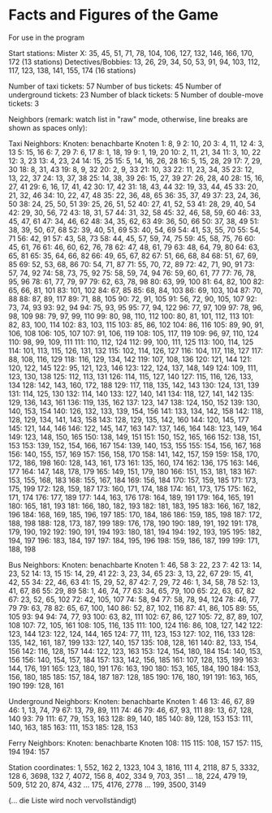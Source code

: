 # Facts and Figures of the Game

For use in the program

Start stations:
Mister X: 35, 45, 51, 71, 78, 104, 106, 127, 132, 146, 166, 170, 172 (13 stations)
Detectives/Bobbies: 13, 26, 29, 34, 50, 53, 91, 94, 103, 112, 117, 123, 138, 141, 155, 174 (16 stations)

Number of taxi tickets: 57
Number of bus tickets: 45
Number of underground tickets: 23
Number of black tickets: 5
Number of double-move tickets: 3

Neighbors (remark: watch list in "raw" mode, otherwise, line breaks are shown as spaces only):

Taxi Neighbors:
Knoten: benachbarte Knoten
1: 8, 9
2: 10, 20
3: 4, 11, 12
4: 3, 13
5: 15, 16
6: 7, 29
7: 6, 17
8: 1, 18, 19
9: 1, 19, 20
10: 2, 11, 21, 34
11: 3, 10, 22
12: 3, 23
13: 4, 23, 24
14: 15, 25
15: 5, 14, 16, 26, 28
16: 5, 15, 28, 29
17: 7, 29, 30
18: 8, 31, 43
19: 8, 9, 32
20: 2, 9, 33
21: 10, 33
22: 11, 23, 34, 35
23: 12, 13, 22, 37
24: 13, 37, 38
25: 14, 38, 39
26: 15, 27, 39
27: 26, 28, 40
28: 15, 16, 27, 41
29: 6, 16, 17, 41, 42
30: 17, 42
31: 18, 43, 44
32: 19, 33, 44, 45
33: 20, 21, 32, 46
34: 10, 22, 47, 48
35: 22, 36, 48, 65
36: 35, 37, 49
37: 23, 24, 36, 50
38: 24, 25, 50, 51
39: 25, 26, 51, 52
40: 27, 41, 52, 53
41: 28, 29, 40, 54
42: 29, 30, 56, 72
43: 18, 31, 57
44: 31, 32, 58
45: 32, 46, 58, 59, 60
46: 33, 45, 47, 61
47: 34, 46, 62
48: 34, 35, 62, 63
49: 36, 50, 66
50: 37, 38, 49
51: 38, 39, 50, 67, 68
52: 39, 40, 51, 69
53: 40, 54, 69
54: 41, 53, 55, 70
55: 54, 71
56: 42, 91
57: 43, 58, 73
58: 44, 45, 57, 59, 74, 75
59: 45, 58, 75, 76
60: 45, 61, 76
61: 46, 60, 62, 76, 78
62: 47, 48, 61, 79
63: 48, 64, 79, 80
64: 63, 65, 81
65: 35, 64, 66, 82
66: 49, 65, 67, 82
67: 51, 66, 68, 84
68: 51, 67, 69, 85
69: 52, 53, 68, 86
70: 54, 71, 87
71: 55, 70, 72, 89
72: 42, 71, 90, 91
73: 57, 74, 92
74: 58, 73, 75, 92
75: 58, 59, 74, 94
76: 59, 60, 61, 77
77: 76, 78, 95, 96
78: 61, 77, 79, 97
79: 62, 63, 78, 98
80: 63, 99, 100
81: 64, 82, 100
82: 65, 66, 81, 101
83: 101, 102
84: 67, 85
85: 68, 84, 103
86: 69, 103, 104
87: 70, 88
88: 87, 89, 117
89: 71, 88, 105
90: 72, 91, 105
91: 56, 72, 90, 105, 107
92: 73, 74, 93
93: 92, 94
94: 75, 93, 95
95: 77, 94, 122
96: 77, 97, 109
97: 78, 96, 98, 109
98: 79, 97, 99, 110
99: 80, 98, 110, 112
100: 80, 81, 101, 112, 113
101: 82, 83, 100, 114
102: 83, 103, 115
103: 85, 86, 102
104: 86, 116
105: 89, 90, 91, 106, 108
106: 105, 107
107: 91, 106, 119
108: 105, 117, 119
109: 96, 97, 110, 124
110: 98, 99, 109, 111
111: 110, 112, 124
112: 99, 100, 111, 125
113: 100, 114, 125
114: 101, 113, 115, 126, 131, 132
115: 102, 114, 126, 127
116: 104, 117, 118, 127
117: 88, 108, 116, 129
118: 116, 129, 134, 142
119: 107, 108, 136
120: 121, 144
121: 120, 122, 145
122: 95, 121, 123, 146
123: 122, 124, 137, 148, 149
124: 109, 111, 123, 130, 138
125: 112, 113, 131
126: 114, 115, 127, 140
127: 115, 116, 126, 133, 134
128: 142, 143, 160, 172, 188
129: 117, 118, 135, 142, 143
130: 124, 131, 139
131: 114, 125, 130
132: 114, 140
133: 127, 140, 141
134: 118, 127, 141, 142
135: 129, 136, 143, 161
136: 119, 135, 162
137: 123, 147
138: 124, 150, 152
139: 130, 140, 153, 154
140: 126, 132, 133, 139, 154, 156
141: 133, 134, 142, 158
142: 118, 128, 129, 134, 141, 143, 158
143: 128, 129, 135, 142, 160
144: 120, 145, 177
145: 121, 144, 146
146: 122, 145, 147, 163
147: 137, 146, 164
148: 123, 149, 164
149: 123, 148, 150, 165
150: 138, 149, 151
151: 150, 152, 165, 166
152: 138, 151, 153
153: 139, 152, 154, 166, 167
154: 139, 140, 153, 155
155: 154, 156, 167, 168
156: 140, 155, 157, 169
157: 156, 158, 170
158: 141, 142, 157, 159
159: 158, 170, 172, 186, 198
160: 128, 143, 161, 173
161: 135, 160, 174
162: 136, 175
163: 146, 177
164: 147, 148, 178, 179
165: 149, 151, 179, 180
166: 151, 153, 181, 183
167: 153, 155, 168, 183
168: 155, 167, 184
169: 156, 184
170: 157, 159, 185
171: 173, 175, 199
172: 128, 159, 187
173: 160, 171, 174, 188
174: 161, 173, 175
175: 162, 171, 174
176: 177, 189
177: 144, 163, 176
178: 164, 189, 191
179: 164, 165, 191
180: 165, 181, 193
181: 166, 180, 182, 193
182: 181, 183, 195
183: 166, 167, 182, 196
184: 168, 169, 185, 196, 197
185: 170, 184, 186
186: 159, 185, 198
187: 172, 188, 198
188: 128, 173, 187, 199
189: 176, 178, 190
190: 189, 191, 192
191: 178, 179, 190, 192
192: 190, 191, 194
193: 180, 181, 194
194: 192, 193, 195
195: 182, 194, 197
196: 183, 184, 197
197: 184, 195, 196
198: 159, 186, 187, 199
199: 171, 188, 198


Bus Neighbors:
Knoten: benachbarte Knoten
1: 46, 58
3: 22, 23
7: 42
13: 14, 23, 52
14: 13, 15
15: 14, 29, 41
22: 3, 23, 34, 65
23: 3, 13, 22, 67
29: 15, 41, 42, 55
34: 22, 46, 63
41: 15, 29, 52, 87
42: 7, 29, 72
46: 1, 34, 58, 78
52: 13, 41, 67, 86
55: 29, 89
58: 1, 46, 74, 77
63: 34, 65, 79, 100
65: 22, 63, 67, 82
67: 23, 52, 65, 102
72: 42, 105, 107
74: 58, 94
77: 58, 78, 94, 124
78: 46, 77, 79
79: 63, 78
82: 65, 67, 100, 140
86: 52, 87, 102, 116
87: 41, 86, 105
89: 55, 105
93: 94
94: 74, 77, 93
100: 63, 82, 111
102: 67, 86, 127
105: 72, 87, 89, 107, 108
107: 72, 105, 161
108: 105, 116, 135
111: 100, 124
116: 86, 108, 127, 142
122: 123, 144
123: 122, 124, 144, 165
124: 77, 111, 123, 153
127: 102, 116, 133
128: 135, 142, 161, 187, 199
133: 127, 140, 157
135: 108, 128, 161
140: 82, 133, 154, 156
142: 116, 128, 157
144: 122, 123, 163
153: 124, 154, 180, 184
154: 140, 153, 156
156: 140, 154, 157, 184
157: 133, 142, 156, 185
161: 107, 128, 135, 199
163: 144, 176, 191
165: 123, 180, 191
176: 163, 190
180: 153, 165, 184, 190
184: 153, 156, 180, 185
185: 157, 184, 187
187: 128, 185
190: 176, 180, 191
191: 163, 165, 190
199: 128, 161


Underground Neighbors:
Knoten: benachbarte Knoten
1: 46
13: 46, 67, 89
46: 1, 13, 74, 79
67: 13, 79, 89, 111
74: 46
79: 46, 67, 93, 111
89: 13, 67, 128, 140
93: 79
111: 67, 79, 153, 163
128: 89, 140, 185
140: 89, 128, 153
153: 111, 140, 163, 185
163: 111, 153
185: 128, 153


Ferry Neighbors:
Knoten: benachbarte Knoten
108: 115
115: 108, 157
157: 115, 194
194: 157


Station coordinates:
1, 552, 162
2, 1323, 104
3, 1816, 111
4, 2118, 87
5, 3332, 128
6, 3698, 132
7, 4072, 156
8, 402, 334
9, 703, 351
...
18, 224, 479
19, 509, 512
20, 874, 432
...
175, 4176, 2778
...
199, 3500, 3149

(... die Liste wird noch vervollständigt)
